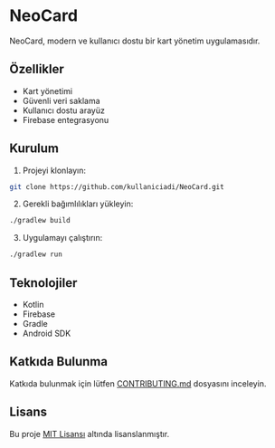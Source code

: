 # NeoCard

NeoCard, modern ve kullanıcı dostu bir kart yönetim uygulamasıdır.

## Özellikler

- Kart yönetimi
- Güvenli veri saklama
- Kullanıcı dostu arayüz
- Firebase entegrasyonu

## Kurulum

1. Projeyi klonlayın:
```bash
git clone https://github.com/kullaniciadi/NeoCard.git
```

2. Gerekli bağımlılıkları yükleyin:
```bash
./gradlew build
```

3. Uygulamayı çalıştırın:
```bash
./gradlew run
```

## Teknolojiler

- Kotlin
- Firebase
- Gradle
- Android SDK

## Katkıda Bulunma

Katkıda bulunmak için lütfen [CONTRIBUTING.md](CONTRIBUTING.md) dosyasını inceleyin.

## Lisans

Bu proje [MIT Lisansı](LICENSE) altında lisanslanmıştır. 